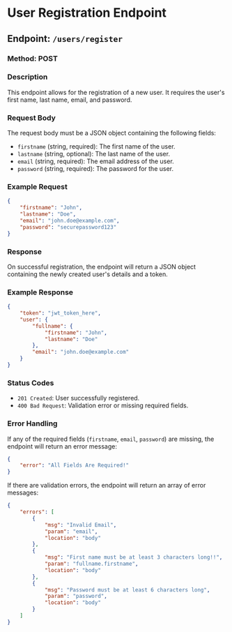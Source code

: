 # User Registration Endpoint

## Endpoint: `/users/register`

### Method: POST

### Description

This endpoint allows for the registration of a new user. It requires the user's first name, last name, email, and password.

### Request Body

The request body must be a JSON object containing the following fields:

- `firstname` (string, required): The first name of the user.
- `lastname` (string, optional): The last name of the user.
- `email` (string, required): The email address of the user.
- `password` (string, required): The password for the user.

### Example Request

```json
{
    "firstname": "John",
    "lastname": "Doe",
    "email": "john.doe@example.com",
    "password": "securepassword123"
}
```

### Response

On successful registration, the endpoint will return a JSON object containing the newly created user's details and a token.

### Example Response

```json
{
    "token": "jwt_token_here",
    "user": {
        "fullname": {
            "firstname": "John",
            "lastname": "Doe"
        },
        "email": "john.doe@example.com"
    }
}
```

### Status Codes

- `201 Created`: User successfully registered.
- `400 Bad Request`: Validation error or missing required fields.

### Error Handling

If any of the required fields (`firstname`, `email`, `password`) are missing, the endpoint will return an error message:

```json
{
    "error": "All Fields Are Required!"
}
```

If there are validation errors, the endpoint will return an array of error messages:

```json
{
    "errors": [
        {
            "msg": "Invalid Email",
            "param": "email",
            "location": "body"
        },
        {
            "msg": "First name must be at least 3 characters long!!",
            "param": "fullname.firstname",
            "location": "body"
        },
        {
            "msg": "Password must be at least 6 characters long",
            "param": "password",
            "location": "body"
        }
    ]
}
```
